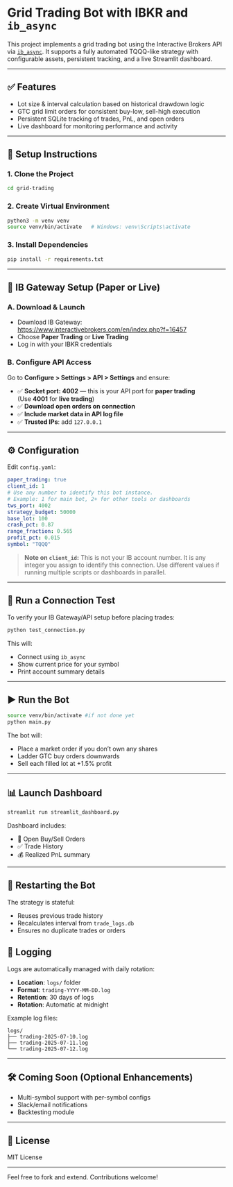 # Grid Trading Bot with IBKR and `ib_async`

This project implements a grid trading bot using the Interactive Brokers API via [`ib_async`](https://github.com/ib-api-reloaded/ib_async). It supports a fully automated TQQQ-like strategy with configurable assets, persistent tracking, and a live Streamlit dashboard.

---

## ✅ Features
- Lot size & interval calculation based on historical drawdown logic
- GTC grid limit orders for consistent buy-low, sell-high execution
- Persistent SQLite tracking of trades, PnL, and open orders
- Live dashboard for monitoring performance and activity

---

## 🚀 Setup Instructions

### 1. Clone the Project
```bash
cd grid-trading
```

### 2. Create Virtual Environment
```bash
python3 -m venv venv
source venv/bin/activate   # Windows: venv\Scripts\activate
```

### 3. Install Dependencies
```bash
pip install -r requirements.txt
```

---

## 🧠 IB Gateway Setup (Paper or Live)

### A. Download & Launch
- Download IB Gateway: https://www.interactivebrokers.com/en/index.php?f=16457
- Choose **Paper Trading** or **Live Trading**
- Log in with your IBKR credentials

### B. Configure API Access
Go to **Configure > Settings > API > Settings** and ensure:

- ✅ **Socket port: 4002** — this is your API port for **paper trading**  
  (Use **4001** for **live trading**)
- ✅ **Download open orders on connection**
- ✅ **Include market data in API log file**
- ✅ **Trusted IPs**: add `127.0.0.1`

---

## ⚙️ Configuration
Edit `config.yaml`:
```yaml
paper_trading: true
client_id: 1
# Use any number to identify this bot instance.
# Example: 1 for main bot, 2+ for other tools or dashboards
tws_port: 4002
strategy_budget: 50000
base_lot: 100
crash_pct: 0.87
range_fraction: 0.565
profit_pct: 0.015
symbol: "TQQQ"
```

> **Note on `client_id`:** This is not your IB account number. It is any integer you assign to identify this connection. Use different values if running multiple scripts or dashboards in parallel.

---

## 🧪 Run a Connection Test
To verify your IB Gateway/API setup before placing trades:
```bash
python test_connection.py
```
This will:
- Connect using `ib_async`
- Show current price for your symbol
- Print account summary details

---

## ▶️ Run the Bot
```bash
source venv/bin/activate #if not done yet
python main.py
```

The bot will:
- Place a market order if you don’t own any shares
- Ladder GTC buy orders downwards
- Sell each filled lot at +1.5% profit

---

## 📊 Launch Dashboard
```bash
streamlit run streamlit_dashboard.py
```

Dashboard includes:
- 🔁 Open Buy/Sell Orders
- ✅ Trade History
- 💰 Realized PnL summary

---

## 🔁 Restarting the Bot
The strategy is stateful:
- Reuses previous trade history
- Recalculates interval from `trade_logs.db`
- Ensures no duplicate trades or orders

## 📝 Logging
Logs are automatically managed with daily rotation:
- **Location**: `logs/` folder
- **Format**: `trading-YYYY-MM-DD.log`
- **Retention**: 30 days of logs
- **Rotation**: Automatic at midnight

Example log files:
```
logs/
├── trading-2025-07-10.log
├── trading-2025-07-11.log
└── trading-2025-07-12.log
```

---

## 🛠️ Coming Soon (Optional Enhancements)
- Multi-symbol support with per-symbol configs
- Slack/email notifications
- Backtesting module

---

## 📄 License
MIT License

---

Feel free to fork and extend. Contributions welcome!